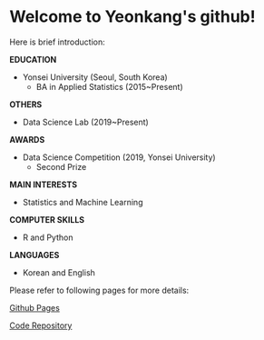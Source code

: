 # Welcome to Yeonkang's github!

Here is brief introduction:

**EDUCATION**
- Yonsei University (Seoul, South Korea)
  - BA in Applied Statistics (2015~Present)

**OTHERS**
- Data Science Lab (2019~Present)

**AWARDS**
- Data Science Competition (2019, Yonsei University)
  - Second Prize

**MAIN INTERESTS**
- Statistics and Machine Learning

**COMPUTER SKILLS**
- R and Python

**LANGUAGES**
- Korean and English


Please refer to following pages for more details:

[Github Pages](https://ykkim123.github.io/)

[Code Repository](https://github.com/ykkim123/Data-Science)
